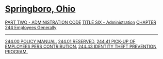 [Springboro, Ohio](indexee20.html)
==================================

[PART TWO - ADMINISTRATION CODE](1505a412.html) [TITLE SIX -
Administration](16eba412.html) [CHAPTER 244 Employees
Generally](1845a412.html)

* * * * *

[244.00 POLICY MANUAL.](185aa412.html) [244.01 RESERVED.](185ea412.html)
[244.41 PICK-UP OF EMPLOYEES PERS CONTRIBUTION.](1861a412.html) [244.43
IDENTITY THEFT PREVENTION PROGRAM.](187ca412.html)
